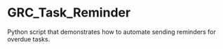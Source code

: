 # GRC_Task_Reminder
Python script that demonstrates how to automate sending reminders for overdue tasks.
